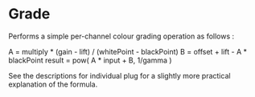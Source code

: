 # Grade

Performs a simple per-channel colour grading operation
as follows :

A = multiply * (gain - lift) / (whitePoint - blackPoint)
B = offset + lift - A * blackPoint
result = pow( A * input + B, 1/gamma )

See the descriptions for individual plug for a slightly
more practical explanation of the formula.

